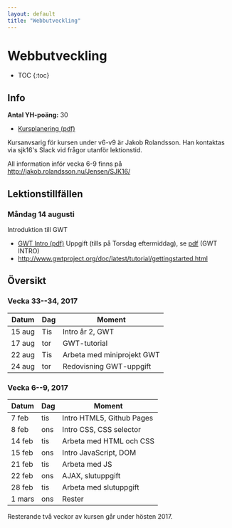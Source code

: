 ```yaml
---
layout: default
title: "Webbutveckling"
---
```



Webbutveckling
======================

* TOC
{:toc}

Info
----

**Antal YH-poäng:** 30

* [Kursplanering (pdf)](kursplanering11.pdf)

Kursanvsarig för kursen under v6-v9 är Jakob Rolandsson. Han kontaktas via sjk16's Slack vid frågor utanför lektionstid.

All information inför vecka 6-9 finns på http://jakob.rolandsson.nu/Jensen/SJK16/

Lektionstillfällen
-------------

### Måndag 14 augusti

Introduktion till GWT
* [GWT Intro (pdf)](F1_GWT_INTRO.pdf)
Uppgift (tills på Torsdag eftermiddag), se [pdf](F1_GWT_INTRO.pdf) (GWT INTRO)
* http://www.gwtproject.org/doc/latest/tutorial/gettingstarted.html


Översikt
--------

### Vecka 33--34, 2017

Datum  | Dag | Moment
-------|-----|--------------
15 aug | Tis | Intro år 2, GWT 
17 aug | tor | GWT-tutorial
22 aug | Tis | Arbeta med miniprojekt GWT
24 aug | tor | Redovisning GWT-uppgift




### Vecka 6--9, 2017

Datum  | Dag | Moment
-------|-----|--------------
7 feb | tis |  Intro HTML5, Github Pages
8 feb | ons |  Intro CSS, CSS selector
14 feb | tis |  Arbeta med HTML och CSS
15 feb | ons |  Intro JavaScript, DOM
21 feb | tis |  Arbeta med JS
22 feb | ons |  AJAX, slutuppgift
28 feb | tis |  Arbeta med slutuppgift
1 mars | ons |  Rester

Resterande två veckor av kursen går under hösten 2017.



